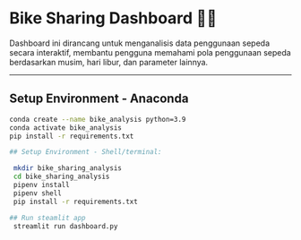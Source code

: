 # Bike Sharing Dashboard 🚴‍♀️

Dashboard ini dirancang untuk menganalisis data penggunaan sepeda secara interaktif, membantu pengguna memahami pola penggunaan sepeda berdasarkan musim, hari libur, dan parameter lainnya.

---

## Setup Environment - Anaconda
   ```bash
   conda create --name bike_analysis python=3.9
   conda activate bike_analysis
   pip install -r requirements.txt

## Setup Environment - Shell/terminal:

    mkdir bike_sharing_analysis
    cd bike_sharing_analysis
    pipenv install
    pipenv shell
    pip install -r requirements.txt

## Run steamlit app
    streamlit run dashboard.py

